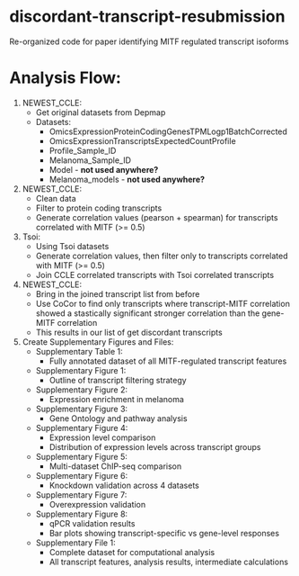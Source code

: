 # discordant-transcript-resubmission
Re-organized code for paper identifying MITF regulated transcript isoforms


# Analysis Flow:

1. NEWEST_CCLE:
   * Get original datasets from Depmap
   * Datasets:
      * OmicsExpressionProteinCodingGenesTPMLogp1BatchCorrected
      * OmicsExpressionTranscriptsExpectedCountProfile
      * Profile_Sample_ID
      * Melanoma_Sample_ID
      * Model - **not used anywhere?**
      * Melanoma_models - **not used anywhere?**
2. NEWEST_CCLE:
   * Clean data
   * Filter to protein coding transcripts
   * Generate correlation values (pearson + spearman) for transcripts correlated with MITF (>= 0.5)
3. Tsoi:
   * Using Tsoi datasets
   * Generate correlation values, then filter only to transcripts correlated with MITF (>= 0.5)
   * Join CCLE correlated transcripts with Tsoi correlated transcripts
4. NEWEST_CCLE:
   * Bring in the joined transcript list from before
   * Use CoCor to find only transcripts where transcript-MITF correlation showed a stastically significant stronger correlation than the gene-MITF correlation
   * This results in our list of get discordant transcripts
5. Create Supplementary Figures and Files:
   * Supplementary Table 1:
      * Fully annotated dataset of all MITF-regulated transcript features
   * Supplementary Figure 1:
      * Outline of transcript filtering strategy
   * Supplementary Figure 2:
      * Expression enrichment in melanoma
   * Supplementary Figure 3:
      * Gene Ontology and pathway analysis
   * Supplementary Figure 4:
      * Expression level comparison
      * Distribution of expression levels across transcript groups
   * Supplementary Figure 5:
      * Multi-dataset ChIP-seq comparison
   * Supplementary Figure 6:
      * Knockdown validation across 4 datasets
    * Supplementary Figure 7:
      * Overexpression validation
    * Supplementary Figure 8:
      * qPCR validation results
      * Bar plots showing transcript-specific vs gene-level responses
   * Supplementary File 1:
      * Complete dataset for computational analysis
      * All transcript features, analysis results, intermediate calculations
